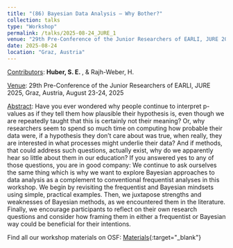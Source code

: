 ```yaml
---
title: "(86) Bayesian Data Analysis – Why Bother?"
collection: talks
type: "Workshop"
permalink: /talks/2025-08-24_JURE_1
venue: "29th Pre-Conference of the Junior Researchers of EARLI, JURE 2025"
date: 2025-08-24
location: "Graz, Austria"
---
```


<u>Contributors</u>: <b>Huber, S. E. </b>, & Rajh-Weber, H.

<u>Venue</u>: 29th Pre-Conference of the Junior Researchers of EARLI, JURE 2025, Graz, Austria, August 23-24, 2025

<u>Abstract</u>: Have you ever wondered why people continue to interpret p-values as if they tell them how plausible their hypothesis is, even though we are repeatedly taught that this is certainly not their meaning?  Or, why researchers seem to spend so much time on computing how probable their data were, if a hypothesis they don’t care about was true, when really, they are interested in what processes might underlie their data? And if methods, that could address such questions, actually exist, why do we apparently hear so little about them in our education? If you answered yes to any of those questions, you are in good company: We continue to ask ourselves the same thing which is why we want to explore Bayesian approaches to data analysis as a complement to conventional frequentist analyses in this workshop. We begin by revisiting the frequentist and Bayesian mindsets using simple, practical examples. Then, we juxtapose strengths and weaknesses of Bayesian methods, as we encountered them in the literature. Finally, we encourage participants to reflect on their own research questions and consider how framing them in either a frequentist or Bayesian way could be beneficial for their intentions.

Find all our workshop materials on OSF: [Materials](https://osf.io/9tcx3/){:target="_blank"}
